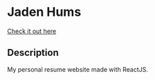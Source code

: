 # Jaden Hums

[Check it out here](https://jaden51.github.io/portfolio/)

## Description

My personal resume website made with ReactJS.

